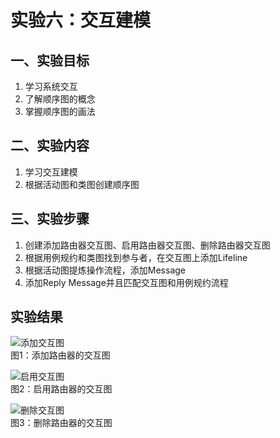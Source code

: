 # 实验六：交互建模  
  
## 一、实验目标  
  
1. 学习系统交互  
2. 了解顺序图的概念  
3. 掌握顺序图的画法  

## 二、实验内容  

1. 学习交互建模  
2. 根据活动图和类图创建顺序图  
  
## 三、实验步骤  
  
1. 创建添加路由器交互图、启用路由器交互图、删除路由器交互图  
2. 根据用例规约和类图找到参与者，在交互图上添加Lifeline  
3. 根据活动图提炼操作流程，添加Message  
4. 添加Reply Message并且匹配交互图和用例规约流程  

## 实验结果 
  
![添加交互图](./添加路由器交互图.jpg)  
图1：添加路由器的交互图  
  
![启用交互图](./启用路由器交互图.jpg)  
图2：启用路由器的交互图  

![删除交互图](./删除路由器交互图.jpg)  
图3：删除路由器的交互图  
